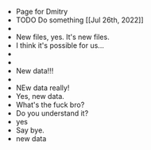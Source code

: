 - Page for Dmitry
- TODO Do something [[Jul 26th, 2022]]
-
- New files, yes. It's new files.
- I think it's possible for us...
-
-
- New data!!!
-
- NEw data really!
- Yes, new data.
- What's the fuck bro?
- Do you understand it?
- yes
- Say bye.
- new data
